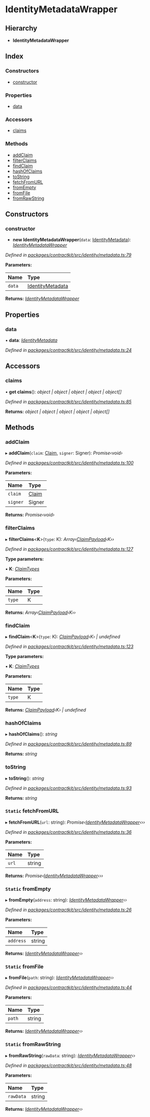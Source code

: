 # IdentityMetadataWrapper

## Hierarchy

* **IdentityMetadataWrapper**

## Index

### Constructors

* [constructor](_identity_metadata_.identitymetadatawrapper.md#constructor)

### Properties

* [data](_identity_metadata_.identitymetadatawrapper.md#data)

### Accessors

* [claims](_identity_metadata_.identitymetadatawrapper.md#claims)

### Methods

* [addClaim](_identity_metadata_.identitymetadatawrapper.md#addclaim)
* [filterClaims](_identity_metadata_.identitymetadatawrapper.md#filterclaims)
* [findClaim](_identity_metadata_.identitymetadatawrapper.md#findclaim)
* [hashOfClaims](_identity_metadata_.identitymetadatawrapper.md#hashofclaims)
* [toString](_identity_metadata_.identitymetadatawrapper.md#tostring)
* [fetchFromURL](_identity_metadata_.identitymetadatawrapper.md#static-fetchfromurl)
* [fromEmpty](_identity_metadata_.identitymetadatawrapper.md#static-fromempty)
* [fromFile](_identity_metadata_.identitymetadatawrapper.md#static-fromfile)
* [fromRawString](_identity_metadata_.identitymetadatawrapper.md#static-fromrawstring)

## Constructors

### constructor

+ **new IdentityMetadataWrapper**\(`data`: [IdentityMetadata](../external-modules/_identity_metadata_.md#identitymetadata)\): [_IdentityMetadataWrapper_](_identity_metadata_.identitymetadatawrapper.md)

_Defined in_ [_packages/contractkit/src/identity/metadata.ts:79_](https://github.com/celo-org/celo-monorepo/blob/master/packages/contractkit/src/identity/metadata.ts#L79)

**Parameters:**

| Name | Type |
| :--- | :--- |
| `data` | [IdentityMetadata](../external-modules/_identity_metadata_.md#identitymetadata) |

**Returns:** [_IdentityMetadataWrapper_](_identity_metadata_.identitymetadatawrapper.md)

## Properties

### data

• **data**: [_IdentityMetadata_](../external-modules/_identity_metadata_.md#identitymetadata)

_Defined in_ [_packages/contractkit/src/identity/metadata.ts:24_](https://github.com/celo-org/celo-monorepo/blob/master/packages/contractkit/src/identity/metadata.ts#L24)

## Accessors

### claims

• **get claims**\(\): _object \| object \| object \| object \| object\[\]_

_Defined in_ [_packages/contractkit/src/identity/metadata.ts:85_](https://github.com/celo-org/celo-monorepo/blob/master/packages/contractkit/src/identity/metadata.ts#L85)

**Returns:** _object \| object \| object \| object \| object\[\]_

## Methods

### addClaim

▸ **addClaim**\(`claim`: [Claim](../external-modules/_identity_claims_claim_.md#claim), `signer`: Signer\): _Promise‹void›_

_Defined in_ [_packages/contractkit/src/identity/metadata.ts:100_](https://github.com/celo-org/celo-monorepo/blob/master/packages/contractkit/src/identity/metadata.ts#L100)

**Parameters:**

| Name | Type |
| :--- | :--- |
| `claim` | [Claim](../external-modules/_identity_claims_claim_.md#claim) |
| `signer` | Signer |

**Returns:** _Promise‹void›_

### filterClaims

▸ **filterClaims**&lt;**K**&gt;\(`type`: K\): _Array‹_[_ClaimPayload_](../external-modules/_identity_claims_claim_.md#claimpayload)_‹K››_

_Defined in_ [_packages/contractkit/src/identity/metadata.ts:127_](https://github.com/celo-org/celo-monorepo/blob/master/packages/contractkit/src/identity/metadata.ts#L127)

**Type parameters:**

▪ **K**: [_ClaimTypes_](../enums/_identity_claims_types_.claimtypes.md)

**Parameters:**

| Name | Type |
| :--- | :--- |
| `type` | K |

**Returns:** _Array‹_[_ClaimPayload_](../external-modules/_identity_claims_claim_.md#claimpayload)_‹K››_

### findClaim

▸ **findClaim**&lt;**K**&gt;\(`type`: K\): [_ClaimPayload_](../external-modules/_identity_claims_claim_.md#claimpayload)_‹K› \| undefined_

_Defined in_ [_packages/contractkit/src/identity/metadata.ts:123_](https://github.com/celo-org/celo-monorepo/blob/master/packages/contractkit/src/identity/metadata.ts#L123)

**Type parameters:**

▪ **K**: [_ClaimTypes_](../enums/_identity_claims_types_.claimtypes.md)

**Parameters:**

| Name | Type |
| :--- | :--- |
| `type` | K |

**Returns:** [_ClaimPayload_](../external-modules/_identity_claims_claim_.md#claimpayload)_‹K› \| undefined_

### hashOfClaims

▸ **hashOfClaims**\(\): _string_

_Defined in_ [_packages/contractkit/src/identity/metadata.ts:89_](https://github.com/celo-org/celo-monorepo/blob/master/packages/contractkit/src/identity/metadata.ts#L89)

**Returns:** _string_

### toString

▸ **toString**\(\): _string_

_Defined in_ [_packages/contractkit/src/identity/metadata.ts:93_](https://github.com/celo-org/celo-monorepo/blob/master/packages/contractkit/src/identity/metadata.ts#L93)

**Returns:** _string_

### `Static` fetchFromURL

▸ **fetchFromURL**\(`url`: string\): _Promise‹_[_IdentityMetadataWrapper_](_identity_metadata_.identitymetadatawrapper.md)_‹››_

_Defined in_ [_packages/contractkit/src/identity/metadata.ts:36_](https://github.com/celo-org/celo-monorepo/blob/master/packages/contractkit/src/identity/metadata.ts#L36)

**Parameters:**

| Name | Type |
| :--- | :--- |
| `url` | string |

**Returns:** _Promise‹_[_IdentityMetadataWrapper_](_identity_metadata_.identitymetadatawrapper.md)_‹››_

### `Static` fromEmpty

▸ **fromEmpty**\(`address`: string\): [_IdentityMetadataWrapper_](_identity_metadata_.identitymetadatawrapper.md)_‹›_

_Defined in_ [_packages/contractkit/src/identity/metadata.ts:26_](https://github.com/celo-org/celo-monorepo/blob/master/packages/contractkit/src/identity/metadata.ts#L26)

**Parameters:**

| Name | Type |
| :--- | :--- |
| `address` | string |

**Returns:** [_IdentityMetadataWrapper_](_identity_metadata_.identitymetadatawrapper.md)_‹›_

### `Static` fromFile

▸ **fromFile**\(`path`: string\): [_IdentityMetadataWrapper_](_identity_metadata_.identitymetadatawrapper.md)_‹›_

_Defined in_ [_packages/contractkit/src/identity/metadata.ts:44_](https://github.com/celo-org/celo-monorepo/blob/master/packages/contractkit/src/identity/metadata.ts#L44)

**Parameters:**

| Name | Type |
| :--- | :--- |
| `path` | string |

**Returns:** [_IdentityMetadataWrapper_](_identity_metadata_.identitymetadatawrapper.md)_‹›_

### `Static` fromRawString

▸ **fromRawString**\(`rawData`: string\): [_IdentityMetadataWrapper_](_identity_metadata_.identitymetadatawrapper.md)_‹›_

_Defined in_ [_packages/contractkit/src/identity/metadata.ts:48_](https://github.com/celo-org/celo-monorepo/blob/master/packages/contractkit/src/identity/metadata.ts#L48)

**Parameters:**

| Name | Type |
| :--- | :--- |
| `rawData` | string |

**Returns:** [_IdentityMetadataWrapper_](_identity_metadata_.identitymetadatawrapper.md)_‹›_


